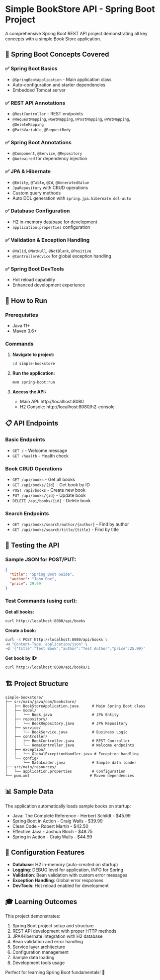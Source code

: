 # Simple BookStore API - Spring Boot Project

A comprehensive Spring Boot REST API project demonstrating all key concepts with a simple Book Store application.

## 🎯 **Spring Boot Concepts Covered**

### ✅ **Spring Boot Basics**
- `@SpringBootApplication` - Main application class
- Auto-configuration and starter dependencies
- Embedded Tomcat server

### ✅ **REST API Annotations**
- `@RestController` - REST endpoints
- `@RequestMapping`, `@GetMapping`, `@PostMapping`, `@PutMapping`, `@DeleteMapping`
- `@PathVariable`, `@RequestBody`

### ✅ **Spring Boot Annotations**
- `@Component`, `@Service`, `@Repository`
- `@Autowired` for dependency injection

### ✅ **JPA & Hibernate**
- `@Entity`, `@Table`, `@Id`, `@GeneratedValue`
- `JpaRepository` with CRUD operations
- Custom query methods
- Auto DDL generation with `spring.jpa.hibernate.ddl-auto`

### ✅ **Database Configuration**
- H2 in-memory database for development
- `application.properties` configuration

### ✅ **Validation & Exception Handling**
- `@Valid`, `@NotNull`, `@NotBlank`, `@Positive`
- `@ControllerAdvice` for global exception handling

### ✅ **Spring Boot DevTools**
- Hot reload capability
- Enhanced development experience

## 🚀 **How to Run**

### Prerequisites
- Java 11+
- Maven 3.6+

### Commands

1. **Navigate to project:**
   ```bash
   cd simple-bookstore
   ```

2. **Run the application:**
   ```bash
   mvn spring-boot:run
   ```

3. **Access the API:**
   - Main API: http://localhost:8080
   - H2 Console: http://localhost:8080/h2-console

## 📋 **API Endpoints**

### **Basic Endpoints**
- `GET /` - Welcome message
- `GET /health` - Health check

### **Book CRUD Operations**
- `GET /api/books` - Get all books
- `GET /api/books/{id}` - Get book by ID
- `POST /api/books` - Create new book
- `PUT /api/books/{id}` - Update book
- `DELETE /api/books/{id}` - Delete book

### **Search Endpoints**
- `GET /api/books/search/author/{author}` - Find by author
- `GET /api/books/search/title/{title}` - Find by title

## 🧪 **Testing the API**

### **Sample JSON for POST/PUT:**
```json
{
  "title": "Spring Boot Guide",
  "author": "John Doe",
  "price": 29.99
}
```

### **Test Commands (using curl):**

**Get all books:**
```bash
curl http://localhost:8080/api/books
```

**Create a book:**
```bash
curl -X POST http://localhost:8080/api/books \
-H "Content-Type: application/json" \
-d '{"title":"Test Book","author":"Test Author","price":25.99}'
```

**Get book by ID:**
```bash
curl http://localhost:8080/api/books/1
```

## 🏗️ **Project Structure**
```
simple-bookstore/
├── src/main/java/com/bookstore/
│   ├── BookStoreApplication.java      # Main Spring Boot class
│   ├── model/
│   │   └── Book.java                  # JPA Entity
│   ├── repository/
│   │   └── BookRepository.java        # JPA Repository
│   ├── service/
│   │   └── BookService.java           # Business Logic
│   ├── controller/
│   │   ├── BookController.java        # REST Controller
│   │   └── HomeController.java        # Welcome endpoints
│   ├── exception/
│   │   └── GlobalExceptionHandler.java # Exception handling
│   └── config/
│       └── DataLoader.java            # Sample data loader
├── src/main/resources/
│   └── application.properties         # Configuration
└── pom.xml                           # Maven dependencies
```

## 📊 **Sample Data**
The application automatically loads sample books on startup:
- Java: The Complete Reference - Herbert Schildt - $45.99
- Spring Boot in Action - Craig Walls - $39.99
- Clean Code - Robert Martin - $42.50
- Effective Java - Joshua Bloch - $48.75
- Spring in Action - Craig Walls - $44.99

## 🔧 **Configuration Features**
- **Database**: H2 in-memory (auto-created on startup)
- **Logging**: DEBUG level for application, INFO for Spring
- **Validation**: Bean validation with custom error messages
- **Exception Handling**: Global error responses
- **DevTools**: Hot reload enabled for development

## 🎓 **Learning Outcomes**
This project demonstrates:
1. Spring Boot project setup and structure
2. REST API development with proper HTTP methods
3. JPA/Hibernate integration with H2 database
4. Bean validation and error handling
5. Service layer architecture
6. Configuration management
7. Sample data loading
8. Development tools usage

Perfect for learning Spring Boot fundamentals! 🚀
